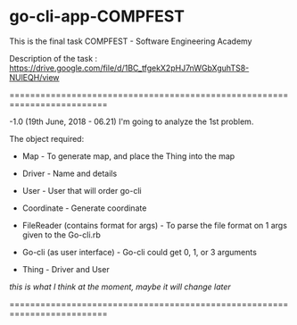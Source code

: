 # go-cli-app-COMPFEST
This is the final task COMPFEST - Software Engineering Academy

Description of the task : https://drive.google.com/file/d/1BC_tfgekX2pHJ7nWGbXguhTS8-NUlEQH/view

=========================================================================

-1.0 (19th June, 2018 - 06.21)
I'm going to analyze the 1st problem.

The object required:
- Map - 
  To generate map, and place the Thing into the map
  
- Driver - 
  Name and details

- User - 
  User that will order go-cli
  
- Coordinate - 
  Generate coordinate

- FileReader (contains format for args) - 
  To parse the file format on 1 args given to the Go-cli.rb
  
- Go-cli (as user interface) - 
  Go-cli could get 0, 1, or 3 arguments
  
- Thing - 
  Driver and User

*this is what I think at the moment, maybe it will change later*

=========================================================================
